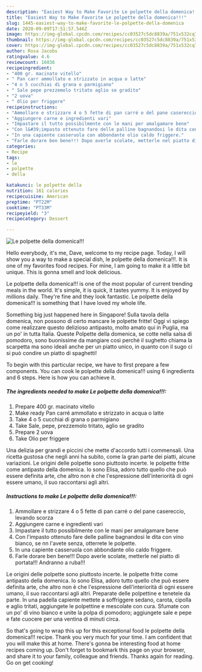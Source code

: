 ```yaml
---
description: "Easiest Way to Make Favorite Le polpette della domenica!!!"
title: "Easiest Way to Make Favorite Le polpette della domenica!!!"
slug: 1445-easiest-way-to-make-favorite-le-polpette-della-domenica
date: 2020-09-09T17:51:57.546Z
image: https://img-global.cpcdn.com/recipes/cc03527c5dc8839a/751x532cq70/le-polpette-della-domenica-recipe-main-photo.jpg
thumbnail: https://img-global.cpcdn.com/recipes/cc03527c5dc8839a/751x532cq70/le-polpette-della-domenica-recipe-main-photo.jpg
cover: https://img-global.cpcdn.com/recipes/cc03527c5dc8839a/751x532cq70/le-polpette-della-domenica-recipe-main-photo.jpg
author: Rosa Jacobs
ratingvalue: 4.6
reviewcount: 16036
recipeingredient:
- "400 gr. macinato vitello"
- " Pan carr ammollato e strizzato in acqua o latte"
- "4 o 5 cucchiai di grana o parmigiano"
- " Sale pepe prezzemolo tritato aglio se gradito"
- "2 uova"
- " Olio per friggere"
recipeinstructions:
- "Ammollare e strizzare 4 o 5 fette di pan carré o del pane casereccio, levando scorza"
- "Aggiungere carne e ingredienti vari"
- "Impastare il tutto possibilmente con le mani per amalgamare bene"
- "Con l&#39;impasto ottenuto fare delle palline bagnandosi le dita con vino bianco, se nn l&#39;avete senza, otterrete le polpette."
- "In una capiente casseruola con abbondante olio caldo friggere."
- "Farle dorare ben bene!!! Dopo averle scolate, metterle nel piatto di portata!!! Andranno a ruba!!!"
categories:
- Recipe
tags:
- le
- polpette
- della

katakunci: le polpette della 
nutrition: 161 calories
recipecuisine: American
preptime: "PT22M"
cooktime: "PT33M"
recipeyield: "3"
recipecategory: Dessert

---
```



![Le polpette della domenica!!!](https://img-global.cpcdn.com/recipes/cc03527c5dc8839a/751x532cq70/le-polpette-della-domenica-recipe-main-photo.jpg)

Hello everybody, it's me, Dave, welcome to my recipe page. Today, I will show you a way to make a special dish, le polpette della domenica!!!. It is one of my favorites food recipes. For mine, I am going to make it a little bit unique. This is gonna smell and look delicious.

Le polpette della domenica!!! is one of the most popular of current trending meals in the world. It's simple, it is quick, it tastes yummy. It is enjoyed by millions daily. They're fine and they look fantastic. Le polpette della domenica!!! is something that I have loved my whole life.

Something big just happened here in Singapore! Sulla tavola della domenica, non possono di certo mancare le polpette fritte! Oggi vi spiego come realizzare questo delizioso antipasto, molto amato qui in Puglia, ma un po&#39; in tutta Italia. Queste Polpette della domenica, se cotte nella salsa di pomodoro, sono buonissime da mangiare così perchè il sughetto chiama la scarpetta ma sono ideali anche per un piatto unico, in quanto con il sugo ci si può condire un piatto di spaghetti!


To begin with this particular recipe, we have to first prepare a few components. You can cook le polpette della domenica!!! using 6 ingredients and 6 steps. Here is how you can achieve it.

<!--inarticleads1-->

##### The ingredients needed to make Le polpette della domenica!!!:

1. Prepare 400 gr. macinato vitello
1. Make ready  Pan carré ammollato e strizzato in acqua o latte
1. Take 4 o 5 cucchiai di grana o parmigiano
1. Take  Sale, pepe, prezzemolo tritato, aglio se gradito
1. Prepare 2 uova
1. Take  Olio per friggere


Una delizia per grandi e piccini che mette d&#39;accordo tutti i commensali. Una ricetta gustosa che negli anni ha subito, come la gran parte dei piatti, alcune variazioni. Le origini delle polpette sono piuttosto incerte. le polpette fritte come antipasto della domenica. Io sono Elisa, adoro tutto quello che può essere definita arte, che altro non è che l&#39;espressione dell&#39;interiorità di ogni essere umano, il suo raccontarsi agli altri. 

<!--inarticleads2-->

##### Instructions to make Le polpette della domenica!!!:

1. Ammollare e strizzare 4 o 5 fette di pan carré o del pane casereccio, levando scorza
1. Aggiungere carne e ingredienti vari
1. Impastare il tutto possibilmente con le mani per amalgamare bene
1. Con l&#39;impasto ottenuto fare delle palline bagnandosi le dita con vino bianco, se nn l&#39;avete senza, otterrete le polpette.
1. In una capiente casseruola con abbondante olio caldo friggere.
1. Farle dorare ben bene!!! Dopo averle scolate, metterle nel piatto di portata!!! Andranno a ruba!!!


Le origini delle polpette sono piuttosto incerte. le polpette fritte come antipasto della domenica. Io sono Elisa, adoro tutto quello che può essere definita arte, che altro non è che l&#39;espressione dell&#39;interiorità di ogni essere umano, il suo raccontarsi agli altri. Preparate delle polpettine e tenetele da parte. In una padella capiente mettete a soffriggere sedano, carota, cipolla e aglio tritati, aggiungete le polpettine e mescolate con cura. Sfumate con un po&#39; di vino bianco e unite la polpa di pomodoro; aggiungete sale e pepe e fate cuocere per una ventina di minuti circa. 

So that's going to wrap this up for this exceptional food le polpette della domenica!!! recipe. Thank you very much for your time. I am confident that you will make this at home. There's gonna be interesting food at home recipes coming up. Don't forget to bookmark this page on your browser, and share it to your family, colleague and friends. Thanks again for reading. Go on get cooking!
